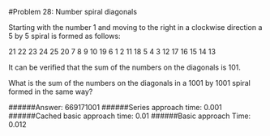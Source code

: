 #Problem 28: Number spiral diagonals

Starting with the number 1 and moving to the right in a clockwise direction
a 5 by 5 spiral is formed as follows:

21 22 23 24 25
20  7  8  9 10
19  6  1  2 11
18  5  4  3 12
17 16 15 14 13

It can be verified that the sum of the numbers on the diagonals is 101.

What is the sum of the numbers on the diagonals in a 1001 by 1001 spiral formed
in the same way?

######Answer: 669171001
######Series approach time: 0.001
######Cached basic approach time: 0.01
######Basic approach Time: 0.012